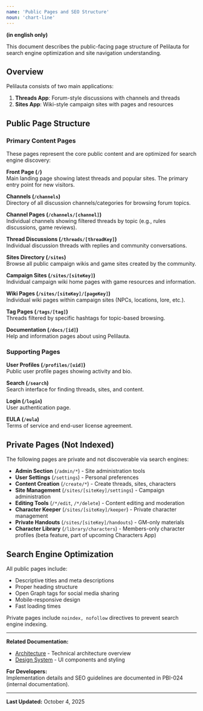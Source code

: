 ```yaml
---
name: 'Public Pages and SEO Structure'
noun: 'chart-line'
---
```


**(in english only)**

This document describes the public-facing page structure of Pelilauta for search engine optimization and site navigation understanding.

## Overview

Pelilauta consists of two main applications:
1. **Threads App**: Forum-style discussions with channels and threads
2. **Sites App**: Wiki-style campaign sites with pages and resources

## Public Page Structure

### Primary Content Pages

These pages represent the core public content and are optimized for search engine discovery:

**Front Page (`/`)**  
Main landing page showing latest threads and popular sites. The primary entry point for new visitors.

**Channels (`/channels`)**  
Directory of all discussion channels/categories for browsing forum topics.

**Channel Pages (`/channels/[channel]`)**  
Individual channels showing filtered threads by topic (e.g., rules discussions, game reviews).

**Thread Discussions (`/threads/[threadKey]`)**  
Individual discussion threads with replies and community conversations.

**Sites Directory (`/sites`)**  
Browse all public campaign wikis and game sites created by the community.

**Campaign Sites (`/sites/[siteKey]`)**  
Individual campaign wiki home pages with game resources and information.

**Wiki Pages (`/sites/[siteKey]/[pageKey]`)**  
Individual wiki pages within campaign sites (NPCs, locations, lore, etc.).

**Tag Pages (`/tags/[tag]`)**  
Threads filtered by specific hashtags for topic-based browsing.

**Documentation (`/docs/[id]`)**  
Help and information pages about using Pelilauta.

### Supporting Pages

**User Profiles (`/profiles/[uid]`)**  
Public user profile pages showing activity and bio.

**Search (`/search`)**  
Search interface for finding threads, sites, and content.

**Login (`/login`)**  
User authentication page.

**EULA (`/eula`)**  
Terms of service and end-user license agreement.

## Private Pages (Not Indexed)

The following pages are private and not discoverable via search engines:

- **Admin Section** (`/admin/*`) - Site administration tools
- **User Settings** (`/settings`) - Personal preferences
- **Content Creation** (`/create/*`) - Create threads, sites, characters
- **Site Management** (`/sites/[siteKey]/settings`) - Campaign administration
- **Editing Tools** (`/*/edit`, `/*/delete`) - Content editing and moderation
- **Character Keeper** (`/sites/[siteKey]/keeper`) - Private character management
- **Private Handouts** (`/sites/[siteKey]/handouts`) - GM-only materials
- **Character Library** (`/library/characters`) - Members-only character profiles (beta feature, part of upcoming Characters App)

## Search Engine Optimization

All public pages include:
- Descriptive titles and meta descriptions
- Proper heading structure
- Open Graph tags for social media sharing
- Mobile-responsive design
- Fast loading times

Private pages include `noindex, nofollow` directives to prevent search engine indexing.

---

**Related Documentation:**
- [Architecture](./70-architecture.md) - Technical architecture overview
- [Design System](./71-designsystem.md) - UI components and styling

**For Developers:**  
Implementation details and SEO guidelines are documented in PBI-024 (internal documentation).

---

**Last Updated:** October 4, 2025
